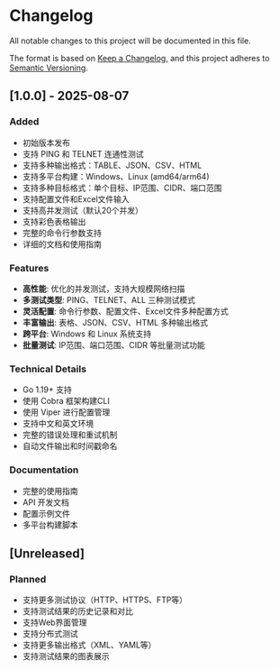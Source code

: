 # Changelog

All notable changes to this project will be documented in this file.

The format is based on [Keep a Changelog](https://keepachangelog.com/en/1.0.0/),
and this project adheres to [Semantic Versioning](https://semver.org/spec/v2.0.0.html).

## [1.0.0] - 2025-08-07

### Added
- 初始版本发布
- 支持 PING 和 TELNET 连通性测试
- 支持多种输出格式：TABLE、JSON、CSV、HTML
- 支持多平台构建：Windows、Linux (amd64/arm64)
- 支持多种目标格式：单个目标、IP范围、CIDR、端口范围
- 支持配置文件和Excel文件输入
- 支持高并发测试（默认20个并发）
- 支持彩色表格输出
- 完整的命令行参数支持
- 详细的文档和使用指南

### Features
- **高性能**: 优化的并发测试，支持大规模网络扫描
- **多测试类型**: PING、TELNET、ALL 三种测试模式
- **灵活配置**: 命令行参数、配置文件、Excel文件多种配置方式
- **丰富输出**: 表格、JSON、CSV、HTML 多种输出格式
- **跨平台**: Windows 和 Linux 系统支持
- **批量测试**: IP范围、端口范围、CIDR 等批量测试功能

### Technical Details
- Go 1.19+ 支持
- 使用 Cobra 框架构建CLI
- 使用 Viper 进行配置管理
- 支持中文和英文环境
- 完整的错误处理和重试机制
- 自动文件输出和时间戳命名

### Documentation
- 完整的使用指南
- API 开发文档
- 配置示例文件
- 多平台构建脚本

## [Unreleased]

### Planned
- 支持更多测试协议（HTTP、HTTPS、FTP等）
- 支持测试结果的历史记录和对比
- 支持Web界面管理
- 支持分布式测试
- 支持更多输出格式（XML、YAML等）
- 支持测试结果的图表展示